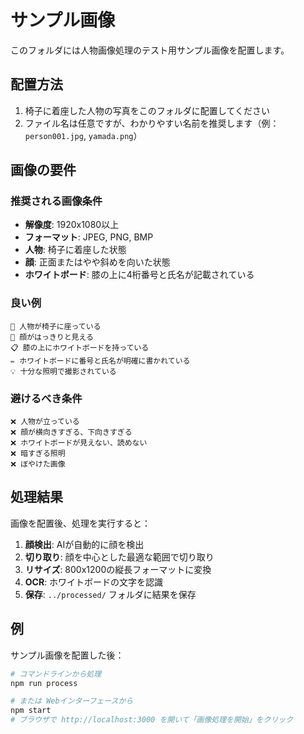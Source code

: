 # サンプル画像

このフォルダには人物画像処理のテスト用サンプル画像を配置します。

## 配置方法

1. 椅子に着座した人物の写真をこのフォルダに配置してください
2. ファイル名は任意ですが、わかりやすい名前を推奨します（例：`person001.jpg`, `yamada.png`）

## 画像の要件

### 推奨される画像条件
- **解像度**: 1920x1080以上
- **フォーマット**: JPEG, PNG, BMP
- **人物**: 椅子に着座した状態
- **顔**: 正面またはやや斜めを向いた状態
- **ホワイトボード**: 膝の上に4桁番号と氏名が記載されている

### 良い例
```
👤 人物が椅子に座っている
👀 顔がはっきりと見える
📋 膝の上にホワイトボードを持っている
✏️ ホワイトボードに番号と氏名が明確に書かれている
💡 十分な照明で撮影されている
```

### 避けるべき条件
```
❌ 人物が立っている
❌ 顔が横向きすぎる、下向きすぎる
❌ ホワイトボードが見えない、読めない
❌ 暗すぎる照明
❌ ぼやけた画像
```

## 処理結果

画像を配置後、処理を実行すると：

1. **顔検出**: AIが自動的に顔を検出
2. **切り取り**: 顔を中心とした最適な範囲で切り取り
3. **リサイズ**: 800x1200の縦長フォーマットに変換
4. **OCR**: ホワイトボードの文字を認識
5. **保存**: `../processed/` フォルダに結果を保存

## 例

サンプル画像を配置した後：

```bash
# コマンドラインから処理
npm run process

# または Webインターフェースから
npm start
# ブラウザで http://localhost:3000 を開いて「画像処理を開始」をクリック
```
